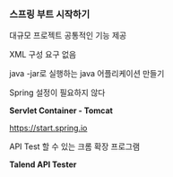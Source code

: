 ### 스프링 부트 시작하기

대규모 프로젝트 공통적인 기능 제공

XML 구성 요구 없음

java -jar로 실행하는 java 어플리케이션 만들기

Spring 설정이 필요하지 않다



**Servlet Container - Tomcat**

https://start.spring.io



API Test 할 수 있는 크롬 확장 프로그램

**Talend API Tester**